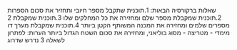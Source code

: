 שאלות ברקורסיה הבאות:
1.תוכנית שתקבל מספר חיובי ותחזיר את סכום הספרות
2.תוכנית שמקבלת מספר שלם ומחזירה את כל המחלקים שלו
3.תוכנית שמקבלת 2 מספרים שלמים ומחזירה את המכנה המשותף הקטן ביותר
4.תוכנית שמקבלת מערך דו מימדי - מטריצה - מסוג בוליאני, ומחזירה את סכום השטח הגדול ביותר
הערות: לפתרון לשאלה 3 נדרש שדרוג
